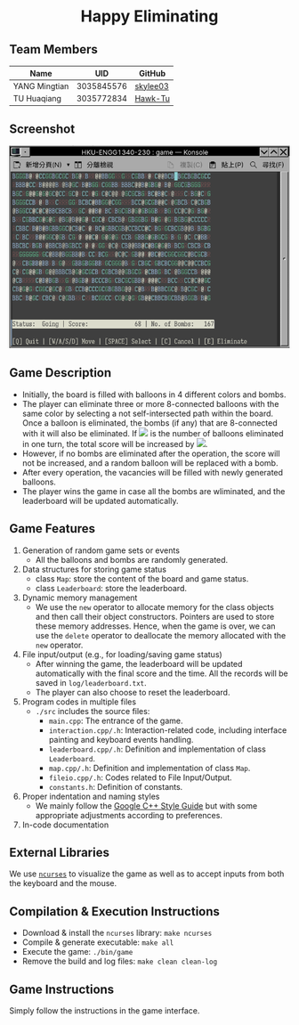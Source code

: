 <h1 align="center">Happy Eliminating</h1>

## Team Members

|Name|UID|GitHub|
|-|-|-|
|YANG Mingtian|3035845576|[skylee03](https://github.com/skylee03)|
|TU Huaqiang|3035772834|[Hawk-Tu](https://github.com/Hawk-Tu)|

## Screenshot

![](assets/screenshot.png)

## Game Description

- Initially, the board is filled with balloons in 4 different colors and bombs.
- The player can eliminate three or more 8-connected balloons with the same color by selecting a not self-intersected path within the board. Once a balloon is eliminated, the bombs (if any) that are 8-connected with it will also be eliminated. If ![](https://render.githubusercontent.com/render/math?math=n) is the number of balloons eliminated in one turn, the total score will be increased by ![](https://render.githubusercontent.com/render/math?math=n\times\lfloor\log_2n\rfloor).
- However, if no bombs are eliminated after the operation, the score will not be increased, and a random balloon will be replaced with a bomb.
- After every operation, the vacancies will be filled with newly generated balloons.
- The player wins the game in case all the bombs are wliminated, and the leaderboard will be updated automatically.

## Game Features

1. Generation of random game sets or events
   - All the balloons and bombs are randomly generated.
2. Data structures for storing game status
   - class `Map`: store the content of the board and game status.
   - class `Leaderboard`: store the leaderboard.
3. Dynamic memory management
   - We use the `new` operator to allocate memory for the class objects and then call their object constructors. Pointers are used to store these memory addresses. Hence, when the game is over, we can use the `delete` operator to deallocate the memory allocated with the `new` operator.
4. File input/output (e.g., for loading/saving game status)
   - After winning the game, the leaderboard will be updated automatically with the final score and the time. All the records will be saved in `log/leaderboard.txt`.
   - The player can also choose to reset the leaderboard.
5. Program codes in multiple files
   - `./src` includes the source files:
     - `main.cpp`: The entrance of the game.
     - `interaction.cpp/.h`: Interaction-related code, including interface painting and keyboard events handling.
     - `leaderboard.cpp/.h`: Definition and implementation of class `Leaderboard`.
     - `map.cpp/.h`: Definition and implementation of class `Map`.
     - `fileio.cpp/.h`: Codes related to File Input/Output.
     - `constants.h`: Definition of constants.
6. Proper indentation and naming styles
   - We mainly follow the [Google C++ Style Guide](https://google.github.io/styleguide/cppguide.html) but with some appropriate adjustments according to preferences.
7. In-code documentation

## External Libraries

We use [`ncurses`](https://invisible-island.net/ncurses/) to visualize the game as well as to accept inputs from both the keyboard and the mouse.

## Compilation & Execution Instructions

- Download & install the `ncurses` library: `make ncurses`
- Compile & generate executable: `make all`
- Execute the game: `./bin/game`
- Remove the build and log files: `make clean clean-log`

## Game Instructions

Simply follow the instructions in the game interface.